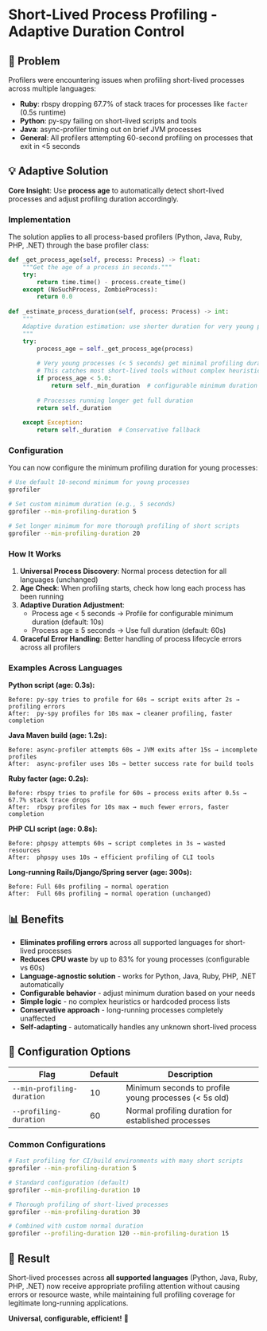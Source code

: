 # Short-Lived Process Profiling - Adaptive Duration Control

## 🎯 Problem
Profilers were encountering issues when profiling short-lived processes across multiple languages:
- **Ruby**: rbspy dropping 67.7% of stack traces for processes like `facter` (0.5s runtime)
- **Python**: py-spy failing on short-lived scripts and tools
- **Java**: async-profiler timing out on brief JVM processes
- **General**: All profilers attempting 60-second profiling on processes that exit in <5 seconds

## 💡 Adaptive Solution

**Core Insight**: Use **process age** to automatically detect short-lived processes and adjust profiling duration accordingly.

### Implementation

The solution applies to all process-based profilers (Python, Java, Ruby, PHP, .NET) through the base profiler class:

```python
def _get_process_age(self, process: Process) -> float:
    """Get the age of a process in seconds."""
    try:
        return time.time() - process.create_time()
    except (NoSuchProcess, ZombieProcess):
        return 0.0
        
def _estimate_process_duration(self, process: Process) -> int:
    """
    Adaptive duration estimation: use shorter duration for very young processes.
    """
    try:
        process_age = self._get_process_age(process)
        
        # Very young processes (< 5 seconds) get minimal profiling duration
        # This catches most short-lived tools without complex heuristics
        if process_age < 5.0:
            return self._min_duration  # configurable minimum duration
        
        # Processes running longer get full duration
        return self._duration
        
    except Exception:
        return self._duration  # Conservative fallback
```

### Configuration

You can now configure the minimum profiling duration for young processes:

```bash
# Use default 10-second minimum for young processes
gprofiler

# Set custom minimum duration (e.g., 5 seconds)
gprofiler --min-profiling-duration 5

# Set longer minimum for more thorough profiling of short scripts
gprofiler --min-profiling-duration 20
```

### How It Works

1. **Universal Process Discovery**: Normal process detection for all languages (unchanged)
2. **Age Check**: When profiling starts, check how long each process has been running
3. **Adaptive Duration Adjustment**: 
   - Process age < 5 seconds → Profile for configurable minimum duration (default: 10s)
   - Process age ≥ 5 seconds → Use full duration (default: 60s)
4. **Graceful Error Handling**: Better handling of process lifecycle errors across all profilers

### Examples Across Languages

**Python script (age: 0.3s):**
```
Before: py-spy tries to profile for 60s → script exits after 2s → profiling errors
After:  py-spy profiles for 10s max → cleaner profiling, faster completion
```

**Java Maven build (age: 1.2s):**
```
Before: async-profiler attempts 60s → JVM exits after 15s → incomplete profiles
After:  async-profiler uses 10s → better success rate for build tools
```

**Ruby facter (age: 0.2s):**
```
Before: rbspy tries to profile for 60s → process exits after 0.5s → 67.7% stack trace drops
After:  rbspy profiles for 10s max → much fewer errors, faster completion
```

**PHP CLI script (age: 0.8s):**
```
Before: phpspy attempts 60s → script completes in 3s → wasted resources
After:  phpspy uses 10s → efficient profiling of CLI tools
```

**Long-running Rails/Django/Spring server (age: 300s):**
```
Before: Full 60s profiling → normal operation
After:  Full 60s profiling → normal operation (unchanged)
```

## 📊 Benefits

- **Eliminates profiling errors** across all supported languages for short-lived processes
- **Reduces CPU waste** by up to 83% for young processes (configurable vs 60s)
- **Language-agnostic solution** - works for Python, Java, Ruby, PHP, .NET automatically
- **Configurable behavior** - adjust minimum duration based on your needs
- **Simple logic** - no complex heuristics or hardcoded process lists
- **Conservative approach** - long-running processes completely unaffected
- **Self-adapting** - automatically handles any unknown short-lived process

## 🔧 Configuration Options

| Flag | Default | Description |
|------|---------|-------------|
| `--min-profiling-duration` | 10 | Minimum seconds to profile young processes (< 5s old) |
| `--profiling-duration` | 60 | Normal profiling duration for established processes |

### Common Configurations

```bash
# Fast profiling for CI/build environments with many short scripts
gprofiler --min-profiling-duration 5

# Standard configuration (default)
gprofiler --min-profiling-duration 10

# Thorough profiling of short-lived processes
gprofiler --min-profiling-duration 30

# Combined with custom normal duration
gprofiler --profiling-duration 120 --min-profiling-duration 15
```

## 🎯 Result

Short-lived processes across **all supported languages** (Python, Java, Ruby, PHP, .NET) now receive appropriate profiling attention without causing errors or resource waste, while maintaining full profiling coverage for legitimate long-running applications.

**Universal, configurable, efficient!** 🚀